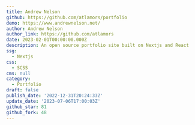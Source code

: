 ```yaml
---
title: Andrew Nelson
github: https://github.com/atlamors/portfolio
demo: https://www.andrewnelson.net/
author: Andrew Nelson
author_link: https://github.com/atlamors
date: 2023-02-01T00:00:00.000Z
description: An open source portfolio site built on Nextjs and React
ssg:
  - Nextjs
css:
  - SCSS
cms: null
category:
  - Portfolio
draft: false
publish_date: '2022-12-31T20:24:33Z'
update_date: '2023-07-06T17:00:03Z'
github_star: 81
github_fork: 48
---
```

